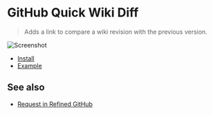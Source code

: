 # GitHub Quick Wiki Diff

> Adds a link to compare a wiki revision with the previous version.

![Screenshot](https://github.com/user-attachments/assets/1d998382-5d45-45e9-832f-16ac0204ef13)

- [Install](https://kidonng-userscript.vercel.app/github-quick-wiki-diff.user.js)
- [Example](https://github.com/jashkenas/coffeescript/wiki/List-of-languages-that-compile-to-JS/_history)

## See also

- [Request in Refined GitHub](https://github.com/refined-github/refined-github/issues/7557)
